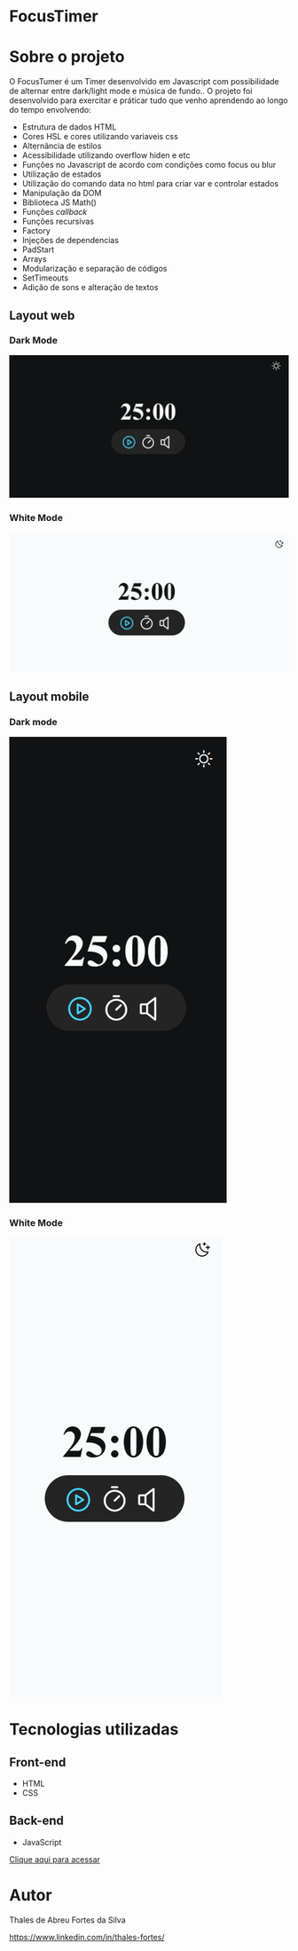 # FocusTimer

# Sobre o projeto

O FocusTumer é um Timer desenvolvido em Javascript com possibilidade de alternar entre dark/light mode e música de fundo..
O projeto foi desenvolvido para exercitar e práticar tudo que venho aprendendo ao longo do tempo envolvendo:
- Estrutura de dados HTML
- Cores HSL e cores utilizando variaveis css
- Alternância de estilos
- Acessibilidade utilizando overflow hiden e etc
- Funções no Javascript de acordo com condições como focus ou blur
- Utilização de estados
- Utilização do comando data no html para criar var e controlar estados
- Manipulação da DOM
- Biblioteca JS Math()
- Funções *callback*
- Funções recursivas
- Factory
- Injeções de dependencias
- PadStart
- Arrays
- Modularização e separação de códigos
- SetTimeouts
- Adição de sons e alteração de textos

## Layout web

###  Dark Mode
![Web 1](https://github.com/ThalesFortes/FocusTimer/blob/main/src/images/Darkmode-Web.png)

###   White Mode
![Web 1](https://github.com/ThalesFortes/FocusTimer/blob/main/src/images/WhiteMode-Web.png)

## Layout mobile

###  Dark mode
![Mobile 1](https://github.com/ThalesFortes/FocusTimer/blob/main/src/images/DakMode-mobile.png)

### White Mode
![Mobile 1](https://github.com/ThalesFortes/FocusTimer/blob/main/src/images/WhiteMode-mobile.png)

# Tecnologias utilizadas

## Front-end
- HTML 
- CSS

## Back-end
- JavaScript

[Clique aqui para acessar](https://thalesfortes.github.io/FocusTimer/)

# Autor

Thales de Abreu Fortes da Silva

https://www.linkedin.com/in/thales-fortes/
